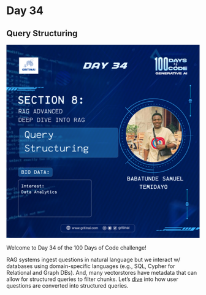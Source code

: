 # Day 34 

## Query Structuring 

![100 days of code Day 34](../../Images/Day34.png)

Welcome to Day 34 of the 100 Days of Code challenge!


RAG systems ingest questions in natural language but we interact w/ databases using domain-specific languages (e.g., SQL, Cypher for Relational and Graph DBs). And, many vectorstores have metadata that can allow for structured queries to filter chunks. Let’s [dive](https://youtu.be/kl6NwWYxvbM?si=9cekJCKgMj_tUhHk) into how user questions are converted into structured queries.

